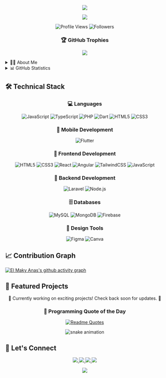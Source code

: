 <!-- Header Animation -->
<p align="center">
  <img src="https://capsule-render.vercel.app/api?type=waving&color=0:EEFF00,100:a82da8&height=200&section=header&text=El%20Maky%20Anas&fontSize=55&animation=fadeIn&fontAlignY=38&desc=Full%20Stack%20Developer%20|%20Mobile%20Developer%20|%20UI/UX%20Designer&descAlignY=55&descAlign=50"/>
</p>

<!-- Animated Greeting -->
<div align="center">
  <img src="https://readme-typing-svg.herokuapp.com/?lines=WWelcome+to+my+Digital+Space!;BuildBBuilding+Beautiful+%26+Functional+Apps;Designing+Seamless+User+Experiences&center=true&size=27&color=a82da8">
</div>

<!-- Profile Views and GitHub followers -->
<p align="center">
  <img src="https://komarev.com/ghpvc/?username=anaselmakyy&style=for-the-badge&color=a82da8" alt="Profile Views">
  <img src="https://img.shields.io/github/followers/anaselmakyy?style=for-the-badge&color=a82da8" alt="Followers">
</p>

<!-- GitHub Trophies -->
<div align="center">
  
  ### 🏆 GitHub Trophies
  ![](https://github-profile-trophy.vercel.app/?username=anaselmakyy&theme=radical&no-frame=true&no-bg=false&margin-w=4&margin-h=4)
</div>

<!-- About Me Section -->
<details>
<summary>👨‍💻 About Me</summary>
<br>
<p>
  I'm a passionate Full Stack Developer, Mobile Developer, and UI/UX Designer with a keen eye for detail and a love for creating seamless user experiences. I specialize in building robust web applications and beautiful mobile apps while ensuring excellent user interface design.
</p>

- 🔭 I'm currently working on innovative web and mobile solutions
- 🌱 I'm constantly learning and staying up-to-date with the latest technologies
- 👯 I'm looking to collaborate on interesting projects
- 💬 Ask me about Full Stack Development, Mobile Development, or UI/UX Design
</details>

<!-- GitHub Stats -->
<details>
<summary>📊 GitHub Statistics</summary>
<br>
<div align="center">
  <img width="49%" height="195px" src="https://github-readme-stats-sigma-five.vercel.app/api?username=anaselmakyy&show_icons=true&count_private=true&hide_border=true&title_color=a82da8&icon_color=a82da8&text_color=c9d1d9&bg_color=0d1117" alt="El Maky Anas GitHub Stats" /> 
  <img width="41%" height="195px" src="https://github-readme-stats-sigma-five.vercel.app/api/top-langs/?username=anaselmakyy&layout=compact&hide_border=true&title_color=a82da8&text_color=c9d1d9&bg_color=0d1117" />
</div>

<div align="center">
  <img height="195px" src="https://github-readme-streak-stats.herokuapp.com/?user=anaselmakyy&theme=radical&hide_border=true&background=0D1117&stroke=a82da8&ring=a82da8&fire=EEFF00&currStreakLabel=a82da8"/>
</div>
</details>

<!-- Skills Section -->
## 🛠️ Technical Stack
<div align="center">

### 💻 Languages
![JavaScript](https://img.shields.io/badge/JavaScript-F7DF1E?style=for-the-badge&logo=javascript&logoColor=black)
![TypeScript](https://img.shields.io/badge/TypeScript-007ACC?style=for-the-badge&logo=typescript&logoColor=white)
![PHP](https://img.shields.io/badge/PHP-777BB4?style=for-the-badge&logo=php&logoColor=white)
![Dart](https://img.shields.io/badge/Dart-0175C2?style=for-the-badge&logo=dart&logoColor=white)
![HTML5](https://img.shields.io/badge/HTML5-E34F26?style=for-the-badge&logo=html5&logoColor=white)
![CSS3](https://img.shields.io/badge/CSS3-1572B6?style=for-the-badge&logo=css3&logoColor=white)

### 📱 Mobile Development
![Flutter](https://img.shields.io/badge/Flutter-02569B?style=for-the-badge&logo=flutter&logoColor=white)

### 🎨 Frontend Development
![HTML5](https://img.shields.io/badge/HTML5-E34F26?style=for-the-badge&logo=html5&logoColor=white)
![CSS3](https://img.shields.io/badge/CSS3-1572B6?style=for-the-badge&logo=css3&logoColor=white)
![React](https://img.shields.io/badge/React-20232A?style=for-the-badge&logo=react&logoColor=61DAFB)
![Angular](https://img.shields.io/badge/Angular-DD0031?style=for-the-badge&logo=angular&logoColor=white)
![TailwindCSS](https://img.shields.io/badge/Tailwind_CSS-38B2AC?style=for-the-badge&logo=tailwind-css&logoColor=white)
![JavaScript](https://img.shields.io/badge/JavaScript-F7DF1E?style=for-the-badge&logo=javascript&logoColor=black)

### 🔧 Backend Development
![Laravel](https://img.shields.io/badge/Laravel-FF2D20?style=for-the-badge&logo=laravel&logoColor=white)
![Node.js](https://img.shields.io/badge/Node.js-339933?style=for-the-badge&logo=node.js&logoColor=white)

### 🗄️ Databases
![MySQL](https://img.shields.io/badge/MySQL-005C84?style=for-the-badge&logo=mysql&logoColor=white)
![MongoDB](https://img.shields.io/badge/MongoDB-4EA94B?style=for-the-badge&logo=mongodb&logoColor=white)
![Firebase](https://img.shields.io/badge/Firebase-FFCA28?style=for-the-badge&logo=firebase&logoColor=black)

### 🎨 Design Tools
![Figma](https://img.shields.io/badge/Figma-F24E1E?style=for-the-badge&logo=figma&logoColor=white)
![Canva](https://img.shields.io/badge/Canva-%2300C4CC.svg?&style=for-the-badge&logo=Canva&logoColor=white)
</div>

<!-- Activity Graph -->
## 📈 Contribution Graph
[![El Maky Anas's github activity graph](https://github-readme-activity-graph.vercel.app/graph?username=anaselmakyy&theme=react-dark&hide_border=true&area=true)](https://github.com/anaselmakyy)

<!-- Featured Projects -->
## 🚀 Featured Projects
<div align="center">
  <p>🚧 Currently working on exciting projects! Check back soon for updates. 🚧</p>
</div>

<!-- Coding Quote -->
<div align="center">
  
  ### 💭 Programming Quote of the Day
  [![Readme Quotes](https://quotes-github-readme.vercel.app/api?type=horizontal&theme=dark)](https://github.com/piyushsuthar/github-readme-quotes)
</div>

<!-- Snake Animation -->
<div align="center">
  <img src="https://github.com/anaselmakyy/anaselmakyy/blob/output/github-contribution-grid-snake.svg" alt="snake animation">
</div>

<!-- Connect Section -->
## 🤝 Let's Connect
<div align="center">
  <a href="https://www.linkedin.com/in/anas-el-maky-360257262/">
    <img src="https://img.shields.io/badge/LinkedIn-0077B5?style=for-the-badge&logo=linkedin&logoColor=white" />
  </a>
  <a href="https://twitter.com/anaselmakyy">
    <img src="https://img.shields.io/badge/Twitter-1DA1F2?style=for-the-badge&logo=twitter&logoColor=white" />
  </a>
  <a href="mailto:anasmakyy@gmail.com">
    <img src="https://img.shields.io/badge/Email-D14836?style=for-the-badge&logo=gmail&logoColor=white" />
  </a>
  <a href="https://anaselmakyy.dev">
    <img src="https://img.shields.io/badge/Portfolio-000000?style=for-the-badge&logo=About.me&logoColor=white" />
  </a>
</div>

<!-- Footer -->
<p align="center">
  <img src="https://capsule-render.vercel.app/api?type=waving&color=0:EEFF00,100:a82da8&height=100&section=footer"/>
</p>
